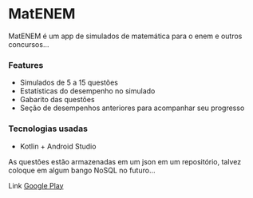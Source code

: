 # MatENEM

MatENEM é um app de simulados de matemática para o enem e outros concursos...

### Features

- Simulados de 5 a 15 questões
- Estatísticas do desempenho no simulado
- Gabarito das questões
- Seção de desempenhos anteriores para acompanhar seu progresso

### Tecnologias usadas

- Kotlin + Android Studio

As questões estão armazenadas em um json em um repositório, talvez coloque em algum bango NoSQL no futuro...

Link [Google Play](https://play.google.com/store/apps/details?id=io.ionic.japps.starter&pcampaignid=web_share)